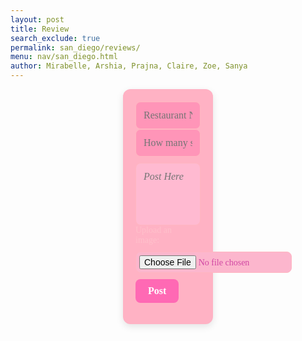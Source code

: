```yaml
---
layout: post
title: Review 
search_exclude: true
permalink: san_diego/reviews/
menu: nav/san_diego.html
author: Mirabelle, Arshia, Prajna, Claire, Zoe, Sanya
---
```


<div class="main">
    <div class="content">
        <div class="form-container">
            <form id="channelForm">
                <div class="form-inputs">
                    <!-- Changed label -->
                    <input type="text" id="title" name="title" placeholder="Restaurant Name" required>
                </div>
                <div class="form-inputs">
                    <!-- Changed to text box for stars -->
                    <input type="text" id="stars" name="stars" placeholder="How many stars?" required>
                </div>
                <textarea id="textArea" name="textArea" placeholder="Post Here" required></textarea>
                <!-- Added image upload -->
                <div class="form-inputs">
                    <label for="imageUpload" style="margin-right: 10px; color: pink; font-family: 'Comic Sans MS', cursive;">Upload an image:</label>
                    <input type="file" id="imageUpload" name="imageUpload" accept="image/*">
                </div>
                <button type="submit">Post</button>
            </form>
        </div>
        <div id="culinaryposts"></div>
    <div>
</div>

<style>
    .main {
        display: flex;
    }
    .content {
        display: flex;
        flex-direction: column;
        align-items: center;
        justify-content: center;
        width: 100%;
    }

    /* Form Styling */
    .form-container {
        padding: 20px;
        background-color:rgb(255, 178, 196); /* Light pink background */
        border-radius: 12px;
        width: calc(100% - 400px);
        box-shadow: 0 4px 12px rgba(0, 0, 0, 0.1);
        font-family: 'Comic Sans MS', cursive; /* Fun font */
    }

    .form-inputs {
        display: flex;
        flex-direction: column; /* Stacked layout */
        gap: 10px;
        align-items: flex-start;
    }

    #title, #stars {
        width: 100%;
        padding: 12px;
        border-radius: 8px;
        border: 1px solid #ffb6c1; /* Soft pink border */
        font-size: 16px;
        font-family: 'Comic Sans MS', cursive;
        background-color:rgb(255, 149, 184); /* Light pink field */
        color: #d147a3; /* Deep pink text */
    }

    #textArea {
        width: 100%;
        padding: 12px;
        border-radius: 8px;
        border: 1px solid #ffb6c1;
        font-size: 16px;
        font-family: 'Comic Sans MS', cursive;
        background-color:rgb(255, 186, 209);
        color: #d147a3;
        margin-top: 10px;
        resize: none;
        height: 100px;
        font-style: italic; /* Italicized text */
    }

    #imageUpload {
        padding: 5px;
        border-radius: 8px;
        border: 1px solid #ffb6c1;
        font-size: 14px;
        font-family: 'Comic Sans MS', cursive;
        background-color:rgb(252, 182, 205);
        color: #d147a3;
    }

    button[type="submit"] {
        align-self: flex-start;
        padding: 10px 20px;
        background-color: #ff69b4; /* Hot pink button */
        color: white;
        border: none;
        border-radius: 8px;
        font-size: 16px;
        font-weight: bold;
        font-family: 'Comic Sans MS', cursive;
        cursor: pointer;
        margin-top: 10px;
        transition: background-color 0.2s ease;
    }

    button[type="submit"]:hover {
        background-color: #d147a3; /* Deeper pink on hover */
    }

    /* Channels Container */
    #culinaryposts {
        display: flex;
        flex-wrap: wrap;
        justify-content: center;
        gap: 20px;
        padding-top: 20px;
    }

    /* Post Cards Styling */
    .card {
        width: calc(50% - 20px);
        min-width: 300px;
        padding: 20px;
        background-color:rgb(249, 186, 206);
        box-shadow: 0 4px 8px rgba(0, 0, 0, 0.1);
        border-radius: 8px;
        text-align: left;
        font-family: 'Comic Sans MS', cursive;
    }

    .card-title {
        font-size: 1.2em;
        font-weight: bold;
        color:rgb(209, 71, 161);
    }

    .card-description {
        color: #d147a3;
        font-size: 1em;
        margin-top: 10px;
    }
</style>

<script type="module">
    import { pythonURI, fetchOptions } from '../assets/js/api/config.js';
    const container = document.getElementById("culinaryposts");

    async function fetchUser() {
        const response = await fetch(`${pythonURI}/api/user`, fetchOptions);
        const user = await response.json();
        console.log(user);
        return user;
    }

    const user = fetchUser();

    async function fetchChannels() {
        try {
            const groupName = 'Culinary Posts';
            const responseData = {
                group_name: groupName,
            };
            // add filter to get only messages from this channel
            const response = await fetch(`${pythonURI}/api/channels/filter`, {
                ...fetchOptions,
                method: 'POST',
                headers: {
                    'Content-Type': 'application/json'
                },
                body: JSON.stringify(responseData)
            });

            if (!response.ok) {
                throw new Error('Failed to fetch channels: ' + response.statusText);
            }
            const channels = await response.json();
            container.innerHTML = "";

            channels.forEach(channel => {
                const card = document.createElement("div");
                card.classList.add("card");

                const title = document.createElement("h3");
                title.classList.add("card-title");
                title.textContent = channel.name;

                const description = document.createElement("p");
                description.classList.add("card-description");
                description.textContent = channel.attributes["content"];

                card.appendChild(title);
                card.appendChild(description);

                container.appendChild(card);
            });
        } catch (error) {
            console.error('Error fetching channels:', error);
        }
    }

    document.getElementById('channelForm').addEventListener('submit', async function(event) {
        event.preventDefault();

        const title = document.getElementById('title').value;
        const content = document.getElementById('textArea').value;
        const group_id = 13;

        const channelData = {
            name: title,
            group_id: group_id,
            attributes: {"content": content}
        };

        try {
            const response = await fetch(`${pythonURI}/api/channel`, {
                ...fetchOptions,
                method: 'POST',
                headers: {
                    'Content-Type': 'application/json'
                },
                body: JSON.stringify(channelData)
            });

            if (!response.ok) {
                throw new Error('Failed to add channel: ' + response.statusText);
            }

            fetchChannels();
            document.getElementById('channelForm').reset();
        } catch (error) {
            console.error('Error adding channel:', error);
            alert('Error adding channel: ' + error.message);
        }
    });

    fetchChannels();
</script>

<script>
/**
 * Calculate new latitude and longitude from a starting point, distance, and bearing.
 * @param {number} lat - Latitude of the starting point (in degrees).
 * @param {number} lon - Longitude of the starting point (in degrees).
 * @param {number} distance - Distance to travel (in kilometers).
 * @param {number} bearing - Direction of travel (in degrees from North).
 * @returns {object} - Object with new latitude and longitude.
 */
function calculateNewCoordinates(lat, lon, distance, bearing) {
    const R = 6371; // Earth's radius in kilometers

    // Convert latitude, longitude, and bearing to radians
    const latRad = (lat * Math.PI) / 180;
    const lonRad = (lon * Math.PI) / 180;
    const bearingRad = (bearing * Math.PI) / 180;

    // Calculate new latitude
    const newLatRad = Math.asin(
        Math.sin(latRad) * Math.cos(distance / R) +
        Math.cos(latRad) * Math.sin(distance / R) * Math.cos(bearingRad)
    );

    // Calculate new longitude
    const newLonRad = lonRad + Math.atan2(
        Math.sin(bearingRad) * Math.sin(distance / R) * Math.cos(latRad),
        Math.cos(distance / R) - Math.sin(latRad) * Math.sin(newLatRad)
    );

    // Convert back to degrees
    const newLat = (newLatRad * 180) / Math.PI;
    const newLon = (newLonRad * 180) / Math.PI;

    return {
        latitude: newLat,
        longitude: newLon
    };
}

// Example Usage
const startPoint = { latitude: 37.7749, longitude: -122.4194 }; // San Francisco
const distance = 50; // 50 kilometers
const bearing = 45; // 45 degrees (Northeast)

const newPoint = calculateNewCoordinates(
    startPoint.latitude,
    startPoint.longitude,
    distance,
    bearing
);

console.log(`New Coordinates: Latitude = ${newPoint.latitude}, Longitude = ${newPoint.longitude}`);
</script>
